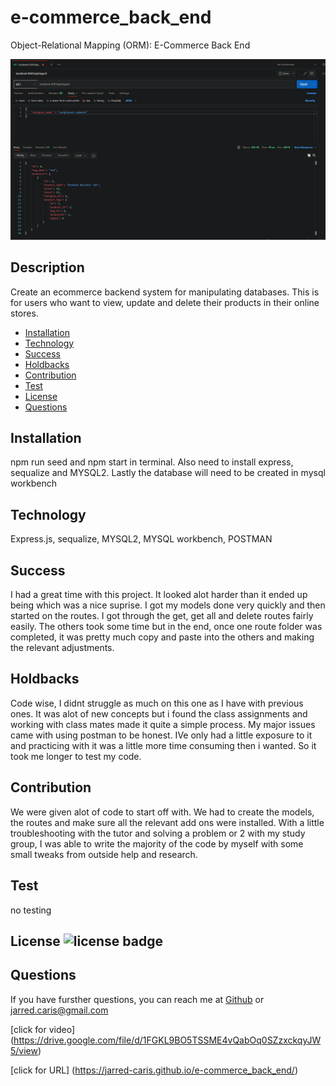 # e-commerce_back_end
Object-Relational Mapping (ORM): E-Commerce Back End



![ecommerce](Assets/ecommerce.PNG)

  ## Description
  Create an ecommerce backend system for manipulating databases. This is for users who want to view, update and delete their products in their online stores. 

  * [Installation](#installation)
  * [Technology](#technology)
  * [Success](#success)
  * [Holdbacks](#holdbacks)
  * [Contribution](#contribution)
  * [Test](#test)
  * [License](#license)
  * [Questions](#questions)
  

## Installation
npm run seed and npm start in terminal. Also need to install express, sequalize and MYSQL2. Lastly the database will need to be created in mysql workbench

## Technology
Express.js, sequalize, MYSQL2, MYSQL workbench, POSTMAN

## Success
I had a great time with this project. It looked alot harder than it ended up being which was a nice suprise. I got my models done very quickly and then started on the routes. I got through the get, get all and delete routes fairly easily. The others took some time but in the end, once one route folder was completed, it was pretty much copy and paste into the others and making the relevant adjustments. 

## Holdbacks
Code wise, I didnt struggle as much on this one as I have with previous ones. It was alot of new concepts but i found the class assignments and working with class mates made it quite a simple process. My major issues came with using postman to be honest. IVe only had a little exposure to it and practicing with it was a little more time consuming then i wanted. So it took me longer to test my code. 


## Contribution
We were given alot of code to start off with. We had to create the models, the routes and make sure all the relevant add ons were installed. With a little troubleshooting with the tutor and solving a problem or 2 with my study group, I was able to write the majority of the code by myself with some small tweaks from outside help and research. 

## Test
no testing 

## License ![license badge](https://img.shields.io/badge/License-MIT-<COLOR>)




## Questions
If you have fursther questions, you can reach me at
[Github](https://github.com/Jarred-Caris)
or
jarred.caris@gmail.com

[click for video] (https://drive.google.com/file/d/1FGKL9BO5TSSME4vQabOq0SZzxckqyJW5/view)


[click for URL] (https://jarred-caris.github.io/e-commerce_back_end/)
